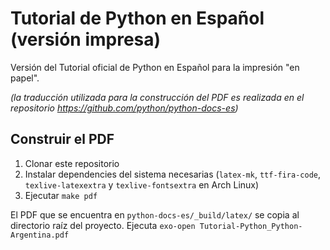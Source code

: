 # Tutorial de Python en Español (versión impresa)

Versión del Tutorial oficial de Python en Español para la impresión "en papel".

_(la traducción utilizada para la construcción del PDF es realizada en el repositorio https://github.com/python/python-docs-es)_

## Construir el PDF

1. Clonar este repositorio
1. Instalar dependencies del sistema necesarias (`latex-mk`, `ttf-fira-code`, `texlive-latexextra` y `texlive-fontsextra` en Arch Linux)
1. Ejecutar `make pdf`

El PDF que se encuentra en `python-docs-es/_build/latex/` se copia al directorio raíz del proyecto.
Ejecuta `exo-open Tutorial-Python_Python-Argentina.pdf`
